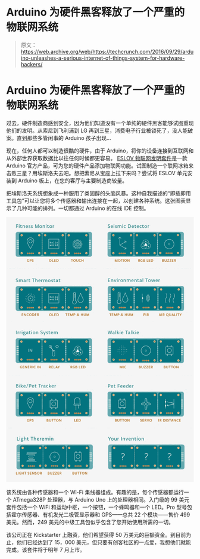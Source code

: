 # Arduino 为硬件黑客释放了一个严重的物联网系统

> 原文：<https://web.archive.org/web/https://techcrunch.com/2016/09/29/arduino-unleashes-a-serious-internet-of-things-system-for-hardware-hackers/>

# Arduino 为硬件黑客释放了一个严重的物联网系统

过去，硬件制造商感到安全，因为他们知道没有一个单纯的硬件黑客能够试图重现他们的发明。从索尼到飞利浦到 LG 再到三星，消费电子行业被锁死了，没人能破案。直到那些多管闲事的 Arduino 孩子出现…

现在，任何人都可以制造很酷的硬件，由于 Arduino，将你的设备连接到互联网和从外部世界获取数据比以往任何时候都更容易。 [ESLOV 物联网发明套件](https://web.archive.org/web/20230323173335/https://www.kickstarter.com/projects/iot-invention-kit/eslov-iot-invention-kit)是一款 Arduino 官方产品，可为您的硬件产品添加物联网功能。试图制造一个联网冰箱来击败三星？用埃斯洛夫去吧。想把索尼从宝座上拉下来吗？尝试将 ESLOV 单元安装到 Arduino 板上，在您的客厅与主要制造商较量。

把埃斯洛夫系统想象成一种服用了类固醇的头脑风暴。这种自我描述的“即插即用工具包”可以让您将多个传感器和输出连接在一起，以创建各种系统。这张图表显示了几种可能的排列。一切都通过 Arduino 的在线 IDE 控制。

![8df83c852dd27b811a5bc7f210de7148_original](img/1ce60e1a0f92f0f8eb1e086f9b6d85e0.png)

该系统由各种传感器和一个 Wi-Fi 集线器组成。有趣的是，每个传感器都运行一个 ATmega328P 处理器，与 Arduino Uno 上的处理器相同。入门级的 99 美元套件包括一个 WiFi 和运动中枢，一个按钮，一个蜂鸣器和一个 LED。Pro 型号包括霍尔传感器、有机发光二极管显示器和 GPS——总共 22 个模块——售价 499 美元。然而，249 美元的中级工具包似乎包含了您开始使用所需的一切。

该公司正在 Kickstarter 上融资，他们希望获得 50 万美元的巨额资金。到目前为止，他们已经达到了 15，000 美元，但只要有创客社区的一点爱，我想他们就能完成。该套件将于明年 7 月上市。